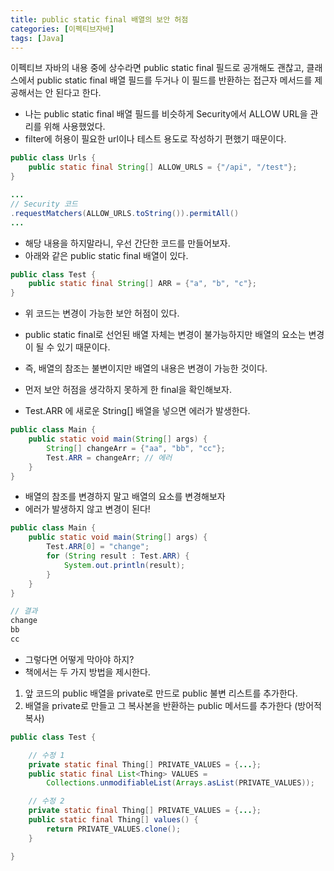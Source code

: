 ```yaml
---
title: public static final 배열의 보안 허점
categories: [이펙티브자바]
tags: [Java]
---
```


이펙티브 자바의 내용 중에 상수라면 public static final 필드로 공개해도 괜찮고,
클래스에서 public static final 배열 필드를 두거나 이 필드를 반환하는 접근자 메서드를 제공해서는 안 된다고 한다. 

- 나는 public static final 배열 필드를 비슷하게 Security에서 ALLOW URL을 관리를 위해 사용했었다.
- filter에 허용이 필요한 url이나 테스트 용도로 작성하기 편했기 때문이다.

```java
public class Urls {
    public static final String[] ALLOW_URLS = {"/api", "/test"};
}

...
// Security 코드
.requestMatchers(ALLOW_URLS.toString()).permitAll()
...
```


- 해당 내용을 하지말라니, 우선 간단한 코드를 만들어보자. 
- 아래와 같은 public static final 배열이 있다.

```java
public class Test {
    public static final String[] ARR = {"a", "b", "c"};
}
```


- 위 코드는 변경이 가능한 보안 허점이 있다.
- public static final로 선언된 배열 자체는 변경이 불가능하지만 배열의 요소는 변경이 될 수 있기 때문이다.
- 즉, 배열의 참조는 불변이지만 배열의 내용은 변경이 가능한 것이다.


- 먼저 보안 허점을 생각하지 못하게 한 final을 확인해보자.
- Test.ARR 에 새로운 String[] 배열을 넣으면 에러가 발생한다.

```java
public class Main {
    public static void main(String[] args) {
        String[] changeArr = {"aa", "bb", "cc"};
        Test.ARR = changeArr; // 에러
    }
}
```

- 배열의 참조를 변경하지 말고 배열의 요소를 변경해보자
- 에러가 발생하지 않고 변경이 된다!

```java
public class Main {
    public static void main(String[] args) {
        Test.ARR[0] = "change";
        for (String result : Test.ARR) {
            System.out.println(result);
        }
    }
}

// 결과
change
bb
cc
```

- 그렇다면 어떻게 막아야 하지?
- 책에서는 두 가지 방법을 제시한다.
1. 앞 코드의 public 배열을 private로 만드로 public 불변 리스트를 추가한다. 
2. 배열을 private로 만들고 그 복사본을 반환하는 public 메서드를 추가한다 (방어적 복사)


```java
public class Test {

    // 수정 1 
    private static final Thing[] PRIVATE_VALUES = {...};
    public static final List<Thing> VALUES = 
        Collections.unmodifiableList(Arrays.asList(PRIVATE_VALUES));

    // 수정 2 
    private static final Thing[] PRIVATE_VALUES = {...};
    public static final Thing[] values() {
        return PRIVATE_VALUES.clone();
    }

}
```


	
